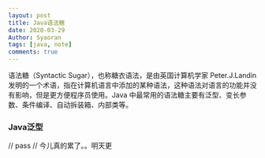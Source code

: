 ```yaml
---
layout: post
title: Java语法糖
date: 2020-03-29
Author: Syaoran
tags: [java, note]
comments: true
---
```


语法糖（Syntactic Sugar），也称糖衣语法，是由英国计算机学家 Peter.J.Landin 发明的一个术语，指在计算机语言中添加的某种语法，这种语法对语言的功能并没有影响，但是更方便程序员使用。Java 中最常用的语法糖主要有泛型、变长参数、条件编译、自动拆装箱、内部类等。

### Java泛型
// pass
// 今儿真的累了。。明天更















